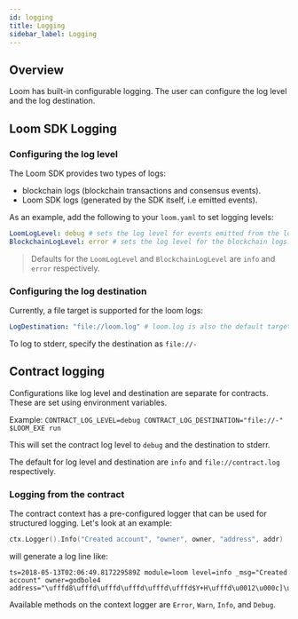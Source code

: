 ```yaml
---
id: logging
title: Logging
sidebar_label: Logging
---
```


## Overview

Loom has built-in configurable logging. The user can configure the log level and
the log destination.

## Loom SDK Logging

### Configuring the log level

The Loom SDK provides two types of logs:

- blockchain logs (blockchain transactions and consensus events).
- Loom SDK logs (generated by the SDK itself, i.e emitted events).

As an example, add the following to your `loom.yaml` to set logging levels:

```yaml
LoomLogLevel: debug # sets the log level for events emitted from the loom SDK
BlockchainLogLevel: error # sets the log level for the blockchain logs.
```

> Defaults for the `LoomLogLevel` and `BlockchainLogLevel` are `info` and `error` respectively.

### Configuring the log destination

Currently, a file target is supported for the loom logs:

```yaml
LogDestination: "file://loom.log" # loom.log is also the default target.
```

To log to stderr, specify the destination as `file://-`

## Contract logging

Configurations like log level and destination are separate for contracts. These
are set using environment variables.

Example: `CONTRACT_LOG_LEVEL=debug CONTRACT_LOG_DESTINATION="file://-" $LOOM_EXE run`

This will set the contract log level to `debug` and the destination to stderr.

The default for log level and destination are `info` and `file://contract.log` respectively.

### Logging from the contract

The contract context has a pre-configured logger that can be used for structured logging. Let's look at an example:

```go
ctx.Logger().Info("Created account", "owner", owner, "address", addr)
```

will generate a log line like:

```text
ts=2018-05-13T02:06:49.817229589Z module=loom level=info _msg="Created account" owner=godbole4 address="\ufffd8\ufffd\ufffd\ufffd\ufffd\ufffd$Y+H\ufffd\u0012\u000c]\u001a\ufffd\ufffd\ufffd\ufffd"
```

Available methods on the context logger are `Error`, `Warn`, `Info`, and `Debug`.
